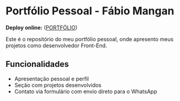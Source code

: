 #  Portfólio Pessoal - Fábio Mangan

**Deploy online:** ([PORTFÓLIO](https://my-portfolio-fabio-mangan.vercel.app/))

Este é o repositório do meu portfólio pessoal, onde apresento meus projetos como desenvolvedor Front-End.

## Funcionalidades

- Apresentação pessoal e perfil
- Seção com projetos desenvolvidos
- Contato via formulário com envio direto para o WhatsApp

